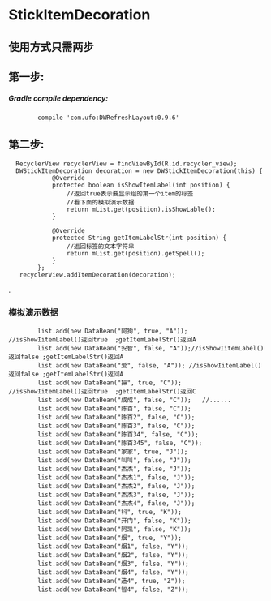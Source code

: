 # StickItemDecoration

## 使用方式只需两步

## 第一步:
##### Gradle compile dependency:

        	compile 'com.ufo:DWRefreshLayout:0.9.6'
## 第二步:

      RecyclerView recyclerView = findViewById(R.id.recycler_view);
      DWStickItemDecoration decoration = new DWStickItemDecoration(this) {
                @Override
                protected boolean isShowItemLabel(int position) {
                    //返回true表示要显示组的第一个item的标签
                    //看下面的模拟演示数据
                    return mList.get(position).isShowLable();
                }

                @Override
                protected String getItemLabelStr(int position) {
                    //返回标签的文本字符串
                    return mList.get(position).getSpell();
                }
            };
       recyclerView.addItemDecoration(decoration);

.

### 模拟演示数据

            list.add(new DataBean("阿狗", true, "A"));  //isShowIitemLabel()返回true  ;getItemLabelStr()返回A
            list.add(new DataBean("安智", false, "A"));//isShowIitemLabel()返回false ;getItemLabelStr()返回A
            list.add(new DataBean("爱", false, "A")); //isShowIitemLabel()返回false ;getItemLabelStr()返回A
            list.add(new DataBean("操", true, "C"));    //isShowIitemLabel()返回true  ;getItemLabelStr()返回C
            list.add(new DataBean("成成", false, "C"));   //......
            list.add(new DataBean("陈百", false, "C"));
            list.add(new DataBean("陈百2", false, "C"));
            list.add(new DataBean("陈百3", false, "C"));
            list.add(new DataBean("陈百34", false, "C"));
            list.add(new DataBean("陈百345", false, "C"));
            list.add(new DataBean("家家", true, "J"));
            list.add(new DataBean("叫叫", false, "J"));
            list.add(new DataBean("杰杰", false, "J"));
            list.add(new DataBean("杰杰1", false, "J"));
            list.add(new DataBean("杰杰2", false, "J"));
            list.add(new DataBean("杰杰3", false, "J"));
            list.add(new DataBean("杰杰4", false, "J"));
            list.add(new DataBean("科", true, "K"));
            list.add(new DataBean("开门", false, "K"));
            list.add(new DataBean("阿凯", false, "K"));
            list.add(new DataBean("烟", true, "Y"));
            list.add(new DataBean("烟1", false, "Y"));
            list.add(new DataBean("烟2", false, "Y"));
            list.add(new DataBean("烟3", false, "Y"));
            list.add(new DataBean("烟4", false, "Y"));
            list.add(new DataBean("造4", true, "Z"));
            list.add(new DataBean("智4", false, "Z"));